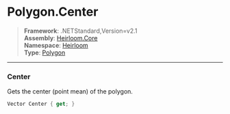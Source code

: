 # Polygon.Center

> **Framework**: .NETStandard,Version=v2.1  
> **Assembly**: [Heirloom.Core][0]  
> **Namespace**: [Heirloom][0]  
> **Type**: [Polygon][1]

--------------------------------------------------------------------------------

### Center

Gets the center (point mean) of the polygon.

```cs
Vector Center { get; }
```

[0]: ../Heirloom.Core.md
[1]: Heirloom.Polygon.md
